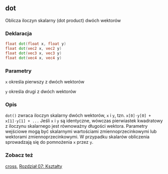 ## dot
Oblicza iloczyn skalarny (dot product) dwóch wektorów

### Deklaracja
```glsl
float dot(float x, float y)
float dot(vec2 x, vec2 y)
float dot(vec3 x, vec3 y)
float dot(vec4 x, vec4 y)
```

### Parametry
```x``` określa pierwszy z dwóch wektorów

```y``` określa drugi z dwóch wektorów

### Opis
```dot()``` zwraca iloczyn skalarny dwóch wektorów, ```x``` i ```y```, tzn. ```x[0]⋅y[0] + x[1]⋅y[1] + ...```
Jeśli ```x``` i ```y``` są identyczne, wówczas pierwiastek kwadratowy z iloczynu skalarnego jest równoważny długości wektora. Parametry wejściowe mogą być skalarnymi wartościami zmiennoprzecinkowymi lub wektorami zmiennoprzecinkowymi. W przypadku skalarów obliczenia sprowadzają się do pomnożenia ```x``` przez ```y```.

<div class="codeAndCanvas" data="../07/circle.frag"></div>

### Zobacz też
[cross](/glossary/?lan=pl&search=cross), [Rozdział 07: Kształty](/07/?lan=pl)